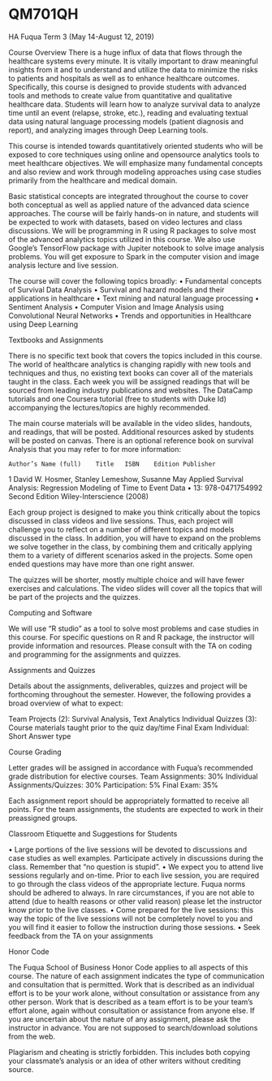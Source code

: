 # QM701QH
HA Fuqua
Term 3 (May 14-August 12, 2019)


Course Overview
There is a huge influx of data that flows through the healthcare systems every minute. It is vitally important to draw meaningful insights from it and to understand and utilize the data to minimize the risks to patients and hospitals as well as to enhance healthcare outcomes. Specifically, this course is designed to provide students with advanced tools and methods to create value from quantitative and qualitative healthcare data. Students will learn how to analyze survival data to analyze time until an event (relapse, stroke, etc.), reading and evaluating textual data using natural language processing models (patient diagnosis and report), and analyzing images through Deep Learning tools. 

This course is intended towards quantitatively oriented students who will be exposed to core techniques using online and opensource analytics tools to meet healthcare objectives. We will emphasize many fundamental concepts and also review and work through modeling approaches using case studies primarily from the healthcare and medical domain. 

Basic statistical concepts are integrated throughout the course to cover both conceptual as well as applied nature of the advanced data science approaches. The course will be fairly hands-on in nature, and students will be expected to work with datasets, based on video lectures and class discussions. We will be programming in R using R packages to solve most of the advanced analytics topics utilized in this course. We also use Google’s TensorFlow package with Jupiter notebook to solve image analysis problems. You will get exposure to Spark in the computer vision and image analysis lecture and live session.

The course will cover the following topics broadly: 
•	Fundamental concepts of Survival Data Analysis 
•	Survival and hazard models and their applications in healthcare
•	Text mining and natural language processing
•	Sentiment Analysis
•	Computer Vision and Image Analysis using Convolutional Neural Networks
•	Trends and opportunities in Healthcare using Deep Learning

Textbooks and Assignments

There is no specific text book that covers the topics included  in this course. The world of healthcare analytics is changing rapidly with new tools and techniques and thus, no existing text books can cover all of the materials taught in the class. Each week you will be assigned readings that will be sourced from leading industry publications and websites. The DataCamp tutorials and one Coursera tutorial (free to students with Duke Id) accompanying the lectures/topics are highly recommended. 

The main course materials will be available in the video slides, handouts, and readings, that will be posted. Additional resources asked by students will be posted on canvas. There is an optional reference book on survival Analysis that you may refer to for more information:

	Author’s Name (full)	Title	ISBN	Edition	Publisher
1	David W. Hosmer, Stanley Lemeshow, Susanne May	Applied Survival Analysis: Regression Modeling of Time to Event Data 	•	13: 978-0471754992
	Second Edition	Wiley-Interscience (2008)


Each group project is designed to make you think critically about the topics discussed in class videos and live sessions. Thus, each project will challenge you to reflect on a number of different topics and models discussed in the class. In addition, you will have to expand on the problems we solve together in the class, by combining them and critically applying them to a variety of different scenarios asked in the projects. Some open ended questions may have more than one right answer. 

The quizzes will be shorter, mostly multiple choice and will have fewer exercises and calculations. 
The video slides will cover all the topics that will be part of the projects and the quizzes. 

Computing and Software

We will use “R studio” as a tool to solve most problems and case studies in this course. For specific questions on R and R package, the instructor will provide information and resources. Please consult with the TA on coding and programming for the assignments and quizzes. 

Assignments and Quizzes

Details about the assignments, deliverables, quizzes and project will be forthcoming throughout the semester. However, the following provides a broad overview of what to expect: 

Team Projects (2): Survival Analysis, Text Analytics
Individual Quizzes (3): Course materials taught prior to the quiz day/time
Final Exam Individual: Short Answer type 

Course Grading

Letter grades will be assigned in accordance with Fuqua’s recommended grade distribution for elective courses. 
Team Assignments: 30%
Individual Assignments/Quizzes: 30%
Participation: 5%
Final Exam: 35%

Each assignment report should be appropriately formatted to receive all points. For the team assignments, the students are expected to work in their preassigned groups. 
 
Classroom Etiquette and Suggestions for Students

•	Large portions of the live sessions will be devoted to discussions and case studies as well examples. Participate actively in discussions during the class. Remember that “no question is stupid”.
•	We expect you to attend live sessions regularly and on-time. Prior to each live session, you are required to go through the class videos of the appropriate lecture. Fuqua norms should be adhered to always. In rare circumstances, if you are not able to attend (due to health reasons or other valid reason) please let the instructor know prior to the live classes.
•	Come prepared for the live sessions: this way the topic of the live sessions will not be completely novel to you and you will find it easier to follow the instruction during those sessions.
•	Seek feedback from the TA on your assignments 

Honor Code

The Fuqua School of Business Honor Code applies to all aspects of this course. The nature of each assignment indicates the type of communication and consultation that is permitted. Work that is described as an individual effort is to be your work alone, without consultation or assistance from any other person. Work that is described as a team effort is to be your team’s effort alone, again without consultation or assistance from anyone else. If you are uncertain about the nature of any assignment, please ask the instructor in advance. You are not supposed to search/download solutions from the web. 

Plagiarism and cheating is strictly forbidden. This includes both copying your classmate’s analysis or an idea of other writers without crediting source. 
